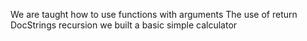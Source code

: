 We are taught how to use functions with arguments
The use of return
DocStrings 
recursion
we built a basic simple calculator